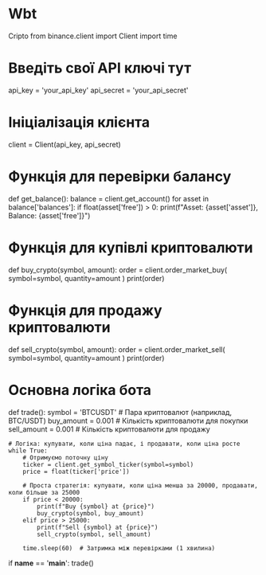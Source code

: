 # Wbt
Cripto
from binance.client import Client
import time

# Введіть свої API ключі тут
api_key = 'your_api_key'
api_secret = 'your_api_secret'

# Ініціалізація клієнта
client = Client(api_key, api_secret)

# Функція для перевірки балансу
def get_balance():
    balance = client.get_account()
    for asset in balance['balances']:
        if float(asset['free']) > 0:
            print(f"Asset: {asset['asset']}, Balance: {asset['free']}")

# Функція для купівлі криптовалюти
def buy_crypto(symbol, amount):
    order = client.order_market_buy(
        symbol=symbol,
        quantity=amount
    )
    print(order)

# Функція для продажу криптовалюти
def sell_crypto(symbol, amount):
    order = client.order_market_sell(
        symbol=symbol,
        quantity=amount
    )
    print(order)

# Основна логіка бота
def trade():
    symbol = 'BTCUSDT'  # Пара криптовалют (наприклад, BTC/USDT)
    buy_amount = 0.001  # Кількість криптовалюти для покупки
    sell_amount = 0.001  # Кількість криптовалюти для продажу

    # Логіка: купувати, коли ціна падає, і продавати, коли ціна росте
    while True:
        # Отримуємо поточну ціну
        ticker = client.get_symbol_ticker(symbol=symbol)
        price = float(ticker['price'])
        
        # Проста стратегія: купувати, коли ціна менша за 20000, продавати, коли більше за 25000
        if price < 20000:
            print(f"Buy {symbol} at {price}")
            buy_crypto(symbol, buy_amount)
        elif price > 25000:
            print(f"Sell {symbol} at {price}")
            sell_crypto(symbol, sell_amount)

        time.sleep(60)  # Затримка між перевірками (1 хвилина)

if __name__ == '__main__':
    trade()
    
